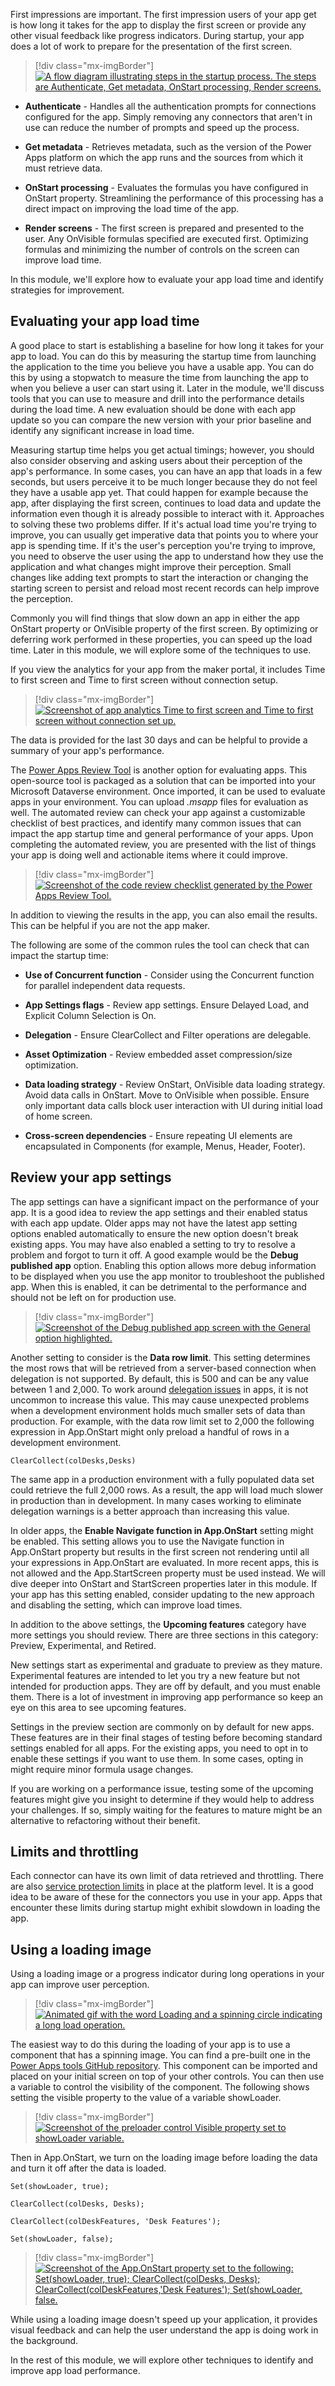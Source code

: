 First impressions are important. The first impression users of your app get is how long it takes for the app to display the first screen or provide any other visual feedback like progress indicators. During startup, your app does a lot of work to prepare for the presentation of the first screen.

> [!div class="mx-imgBorder"]
> [![A flow diagram illustrating steps in the startup process. The steps are Authenticate, Get metadata, OnStart processing, Render screens.](../media/1-visual-progress.png)](../media/1-visual-progress.png#lightbox)

- **Authenticate** - Handles all the authentication prompts for connections configured for the app. Simply removing any connectors that aren't in use can reduce the number of prompts and speed up the process.

- **Get metadata** - Retrieves metadata, such as the version of the Power Apps platform on which the app runs and the sources from which it must retrieve data.

- **OnStart processing** - Evaluates the formulas you have configured in OnStart property. Streamlining the performance of this processing has a direct impact on improving the load time of the app.

- **Render screens** - The first screen is prepared and presented to the user. Any OnVisible formulas specified are executed first. Optimizing formulas and minimizing the number of controls on the screen can improve load time.

In this module, we'll explore how to evaluate your app load time and identify strategies for improvement.

## Evaluating your app load time

A good place to start is establishing a baseline for how long it takes for your app to load. You can do this by measuring the startup time from launching the application to the time you believe you have a usable app. You can do this by using a stopwatch to measure the time from launching the app to when you believe a user can start using it. Later in the module, we'll discuss tools that you can use to measure and drill into the performance details during the load time. A new evaluation should be done with each app update so you can compare the new version with your prior baseline and identify any significant increase in load time.

Measuring startup time helps you get actual timings; however, you should also consider observing and asking users about their perception of the app's performance. In some cases, you can have an app that loads in a few seconds, but users perceive it to be much longer because they do not feel they have a usable app yet. That could happen for example because the app, after displaying the first screen, continues to load data and update the information even though it is already possible to interact with it. Approaches to solving these two problems differ. If it's actual load time you're trying to improve, you can usually get imperative data that points you to where your app is spending time. If it's the user's perception you're trying to improve, you need to observe the user using the app to understand how they use the application and what changes might improve their perception. Small changes like adding text prompts to start the interaction or changing the starting screen to persist and reload most recent records can help improve the perception.

Commonly you will find things that slow down an app in either the app OnStart property or OnVisible property of the first screen. By optimizing or deferring work performed in these properties, you can speed up the load time. Later in this module, we will explore some of the techniques to use.

If you view the analytics for your app from the maker portal, it includes Time to first screen and Time to first screen without connection setup.

> [!div class="mx-imgBorder"]
> [![Screenshot of app analytics Time to first screen and Time to first screen without connection set up.](../media/2-time-first-screen.png)](../media/2-time-first-screen.png#lightbox)

The data is provided for the last 30 days and can be helpful to provide a summary of your app's performance.

The [Power Apps Review Tool](https://github.com/microsoft/powerapps-tools/tree/master/Tools/Apps/Microsoft.PowerApps.CodeReview/?azure-portal=true#) is another option for evaluating apps. This open-source tool is packaged as a solution that can be imported into your Microsoft Dataverse environment. Once imported, it can be used to evaluate apps in your environment. You can upload *.msapp* files for evaluation as well. The automated review can check your app against a customizable checklist of best practices, and identify many common issues that can impact the app startup time and general performance of your apps. Upon completing the automated review, you are presented with the list of things your app is doing well and actionable items where it could improve.

> [!div class="mx-imgBorder"]
> [![Screenshot of the code review checklist generated by the Power Apps Review Tool.](../media/3-code-review-checklist.png)](../media/3-code-review-checklist.png#lightbox)

In addition to viewing the results in the app, you can also email the results. This can be helpful if you are not the app maker.

The following are some of the common rules the tool can check that can impact the startup time:

- **Use of Concurrent function** - Consider using the Concurrent function for parallel independent data requests.

- **App Settings flags** - Review app settings. Ensure Delayed Load, and Explicit Column Selection is On.

- **Delegation** - Ensure ClearCollect and Filter operations are delegable.

- **Asset Optimization** - Review embedded asset compression/size optimization.

- **Data loading strategy** - Review OnStart, OnVisible data loading strategy. Avoid data calls in OnStart. Move to OnVisible when possible. Ensure only important data calls block user interaction with UI during initial load of home screen.

- **Cross-screen dependencies** - Ensure repeating UI elements are encapsulated in Components (for example, Menus, Header, Footer).

## Review your app settings

The app settings can have a significant impact on the performance of your app. It is a good idea to review the app settings and their enabled status with each app update. Older apps may not have the latest app setting options enabled automatically to ensure the new option doesn't break existing apps. You may have also enabled a setting to try to resolve a problem and forgot to turn it off. A good example would be the **Debug published app** option. Enabling this option allows more debug information to be displayed when you use the app monitor to troubleshoot the published app. When this is enabled, it can be detrimental to the performance and should not be left on for production use.

> [!div class="mx-imgBorder"]
> [![Screenshot of the Debug published app screen with the General option highlighted.](../media/4-debug-published.png)](../media/4-debug-published.png#lightbox)

Another setting to consider is the **Data row limit**. This setting determines the most rows that will be retrieved from a server-based connection when delegation is not supported. By default, this is 500 and can be any value between 1 and 2,000. To work around [delegation issues](/powerapps/maker/canvas-apps/delegation-overview/?azure-portal=true#) in apps, it is not uncommon to increase this value. This may cause unexpected problems when a development environment holds much smaller sets of data than production. For example, with the data row limit set to 2,000 the following expression in App.OnStart might only preload a handful of rows in a development environment.

    ClearCollect(colDesks,Desks)

The same app in a production environment with a fully populated data set could retrieve the full 2,000 rows. As a result, the app will load much slower in production than in development. In many cases working to eliminate delegation warnings is a better approach than increasing this value.

In older apps, the **Enable Navigate function in App.OnStart** setting might be enabled. This setting allows you to use the Navigate function in App.OnStart property but results in the first screen not rendering until all your expressions in App.OnStart are evaluated. In more recent apps, this is not allowed and the App.StartScreen property must be used instead. We will dive deeper into OnStart and StartScreen properties later in this module. If your app has this setting enabled, consider updating to the new approach and disabling the setting, which can improve load times.

In addition to the above settings, the **Upcoming features** category have more settings you should review. There are three sections in this category: Preview, Experimental, and Retired.

New settings start as experimental and graduate to preview as they mature. Experimental features are intended to let you try a new feature but not intended for production apps. They are off by default, and you must enable them. There is a lot of investment in improving app performance so keep an eye on this area to see upcoming features.

Settings in the preview section are commonly on by default for new apps. These features are in their final stages of testing before becoming standard settings enabled for all apps. For the existing apps, you need to opt in to enable these settings if you want to use them. In some cases, opting in might require minor formula usage changes.

If you are working on a performance issue, testing some of the upcoming features might give you insight to determine if they would help to address your challenges. If so, simply waiting for the features to mature might be an alternative to refactoring without their benefit.

## Limits and throttling

Each connector can have its own limit of data retrieved and throttling. There are also [service protection limits](/powerapps/developer/data-platform/api-limits/?azure-portal=true#) in place at the platform level. It is a good idea to be aware of these for the connectors you use in your app. Apps that encounter these limits during startup might exhibit slowdown in loading the app.

## Using a loading image

Using a loading image or a progress indicator during long operations in your app can improve user perception.

> [!div class="mx-imgBorder"]
> [![Animated gif with the word Loading and a spinning circle indicating a long load operation.](../media/5-loading-image.gif)](../media/5-loading-image.gif#lightbox)

The easiest way to do this during the loading of your app is to use a component that has a spinning image. You can find a pre-built one in the [Power Apps tools GitHub repository](https://github.com/microsoft/powerapps-tools/blob/master/Components/Preloader%20Component.msapp/?azure-portal=true#). This component can be imported and placed on your initial screen on top of your other controls. You can then use a variable to control the visibility of the component. The following shows setting the visible property to the value of a variable showLoader.

> [!div class="mx-imgBorder"]
> [![Screenshot of the preloader control Visible property set to showLoader variable.](../media/6-visible-show-loader.png)](../media/6-visible-show-loader.png#lightbox)

Then in App.OnStart, we turn on the loading image before loading the data and turn it off after the data is loaded.

    Set(showLoader, true);

    ClearCollect(colDesks, Desks);

    ClearCollect(colDeskFeatures, 'Desk Features');

    Set(showLoader, false);

> [!div class="mx-imgBorder"]
> [![Screenshot of the App.OnStart property set to the following: Set(showLoader, true); ClearCollect(colDesks, Desks); ClearCollect(colDeskFeatures,'Desk Features'); Set(showLoader, false.](../media/7-show-loader-code.png)](../media/7-show-loader-code.png#lightbox)

While using a loading image doesn't speed up your application, it provides visual feedback and can help the user understand the app is doing work in the background.

In the rest of this module, we will explore other techniques to identify and improve app load performance.
